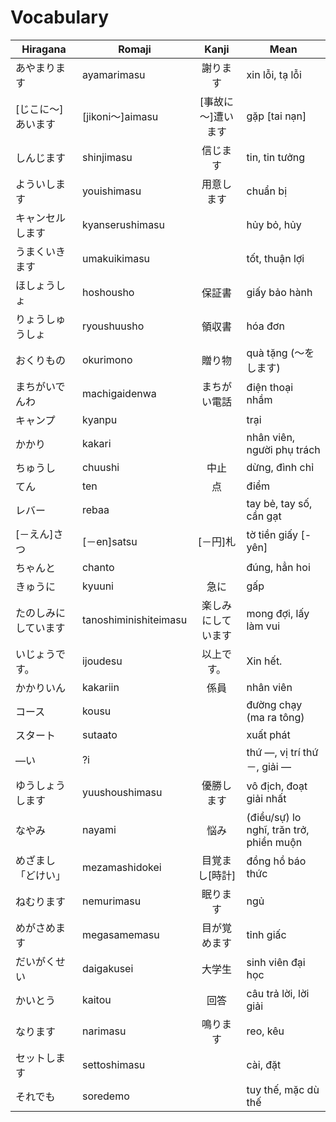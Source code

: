 # Vocabulary

|Hiragana   | Romaji | Kanji | Mean |
|-----------|--------|:-----:|------|
| あやまります| ayamarimasu| 謝ります| xin lỗi, tạ lỗi
| [じこに～]あいます| [jikoni～]aimasu|  [事故に～]遭います| gặp [tai nạn]
| しんじます| shinjimasu| 信じます | tin, tin tưởng
| よういします| youishimasu| 用意します| chuẩn bị
| キャンセルします| kyanserushimasu| | hủy bỏ, hủy
| うまくいきます| umakuikimasu| | tốt, thuận lợi
| ほしょうしょ| hoshousho| 保証書| giấy bảo hành
| りょうしゅうしょ| ryoushuusho| 領収書| hóa đơn
| おくりもの| okurimono| 贈り物| quà tặng (～をします)
| まちがいでんわ| machigaidenwa| まちがい電話| điện thoại nhầm
| キャンプ| kyanpu| | trại
| かかり| kakari| | nhân viên, người phụ trách
| ちゅうし| chuushi| 中止| dừng, đình chỉ
| てん| ten| 点| điểm
| レバー| rebaa| | tay bẻ, tay số, cần gạt
| [－えん]さつ| [－en]satsu| [－円]札| tờ tiền giấy [-yên]
| ちゃんと| chanto| | đúng, hẳn hoi
| きゅうに| kyuuni| 急に| gấp
| たのしみにしています| tanoshiminishiteimasu| 楽しみにしています| mong đợi, lấy làm vui
| いじょうです。| ijoudesu| 以上です。| Xin hết.
| かかりいん| kakariin| 係員| nhân viên
| コース| kousu| | đường chạy (ma ra tông)
| スタート| sutaato| | xuất phát
| ―い| ?i| | thứ ―, vị trí thứ －, giải ―
| ゆうしょうします| yuushoushimasu| 優勝します | vô địch, đoạt giải nhất
| なやみ| nayami| 悩み| (điều/sự) lo nghĩ, trăn trở, phiền muộn
| めざまし「どけい」| mezamashidokei| 目覚まし[時計]| đồng hồ báo thức
| ねむります| nemurimasu| 眠ります| ngủ
| めがさめます| megasamemasu| 目が覚めます| tỉnh giấc
| だいがくせい| daigakusei| 大学生| sinh viên đại học
| かいとう| kaitou| 回答| câu trả lời, lời giải
| なります| narimasu| 鳴ります| reo, kêu
| セットします| settoshimasu| | cài, đặt
| それでも| soredemo| | tuy thế, mặc dù thế
